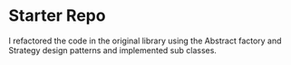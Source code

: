 # Starter Repo
I refactored the code in the original library using the 
Abstract factory and Strategy design patterns and implemented sub classes.
